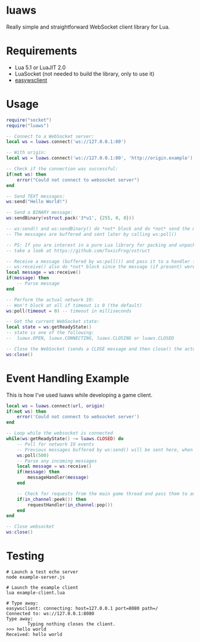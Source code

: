 luaws
=====

Really simple and straightforward WebSocket client library for Lua.

Requirements
============

- Lua 5.1 or LuaJIT 2.0
- LuaSocket (not needed to build the library, only to use it)
- [easywsclient](https://github.com/dhbaird/easywsclient)

Usage
=====

```lua
require("socket")
require("luaws")

-- Connect to a WebSocket server:
local ws = luaws.connect('ws://127.0.0.1:80')

-- With origin:
local ws = luaws.connect('ws://127.0.0.1:80', 'http://origin.example')

-- Check if the connection was successful:
if(not ws) then
	error("Could not connect to websocket server")
end

-- Send TEXT messages:
ws:send("Hello World!")

-- Send a BINARY message:
ws:sendBinary(vstruct.pack('3*u1', {255, 0, 0}))

-- ws:send() and ws:sendBinary() do *not* block and do *not* send the message 
-- The messages are buffered and sent later by calling ws:poll()

-- PS: If you are interest in a pure Lua library for packing and unpacking binary data,
-- take a look at https://github.com/ToxicFrog/vstruct

-- Receive a message (buffered by ws:poll()) and pass it to a handler function
-- ws:receive() also do *not* block since the message (if present) were previously buffered by ws:poll()
local message = ws:receive()
if(message) then
	-- Parse message
end

-- Perform the actual network IO:
-- Won't block at all if timeout is 0 (the default)
ws:poll(timeout = 0) -- timeout in milliseconds

-- Get the current WebSocket state:
local state = ws:getReadyState()
-- state is one of the following:
--  luaws.OPEN, luaws.CONNECTING, luaws.CLOSING or luaws.CLOSED

-- Close the WebSocket (sends a CLOSE message and then close() the actual socket)
ws:close()

```

Event Handling Example
======================

This is how I've used luaws while developing a game client.
```lua
local ws = luaws.connect(url, origin)
if(not ws) then
	error('Could not connect to websocket server')
end	

-- Loop while the websocket is connected
while(ws:getReadyState() ~= luaws.CLOSED) do
	-- Poll for network IO events
	-- Previous messages buffered by ws:send() will be sent here, when the socket is ready.
	ws:poll(500)
	-- Parse any incoming messages
	local message = ws:receive()
	if(message) then
		messageHandler(message)
	end

	-- Check for requests from the main game thread and pass them to another handler
	if(in_channel:peek()) then
		requestHandler(in_channel:pop())
	end
end

-- Close websocket
ws:close()
```

Testing
=======

```
# Launch a test echo server
node example-server.js

# Launch the example client
lua example-client.lua

# Type away:
easywsclient: connecting: host=127.0.0.1 port=8080 path=/
Connected to: ws://127.0.0.1:8080
Type away:
        Typing nothing closes the client.
>>> hello world
Received: hello world
```





